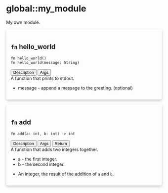 # global::my_module

My own module.


<div markdown="span" style='box-shadow: 0 4px 8px 0 rgba(0,0,0,0.2); padding: 15px; border-radius: 5px;'>

<h2 class="func-name"> <code>fn</code> hello_world </h2>

```rust,ignore
fn hello_world()
fn hello_world(message: String)
```

<div class="tab">
    <button id="link-hello_world-description" class="tablinks" onclick="openTab(event, 'hello_world-description')">Description</button>
    <button id="link-hello_world-Args" class="tablinks" onclick="openTab(event, 'hello_world-Args')">Args</button></div>

<div id="hello_world-description" markdown="span" class="tabcontent active">
A function that prints to stdout.


</div>
<div id="hello_world-Args" class="tabcontent">

* message - append a message to the greeting. (optional)
</div>

</div>
</br>

<div markdown="span" style='box-shadow: 0 4px 8px 0 rgba(0,0,0,0.2); padding: 15px; border-radius: 5px;'>

<h2 class="func-name"> <code>fn</code> add </h2>

```rust,ignore
fn add(a: int, b: int) -> int
```

<div class="tab">
    <button id="link-add-description" class="tablinks" onclick="openTab(event, 'add-description')">Description</button>
    <button id="link-add-Args" class="tablinks" onclick="openTab(event, 'add-Args')">Args</button>
    <button id="link-add-Return" class="tablinks" onclick="openTab(event, 'add-Return')">Return</button></div>

<div id="add-description" markdown="span" class="tabcontent active">
A function that adds two integers together.


</div>
<div id="add-Args" class="tabcontent">

* a - the first integer.
* b - the second integer.


</div>
<div id="add-Return" class="tabcontent">

* An integer, the result of the addition of `a` and `b`.
</div>

</div>
</br>
